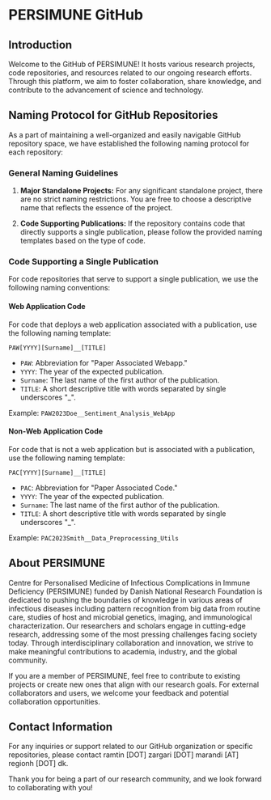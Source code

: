 # PERSIMUNE GitHub

## Introduction

Welcome to the GitHub of PERSIMUNE! It hosts various research projects, code repositories, and resources related to our ongoing research efforts. Through this platform, we aim to foster collaboration, share knowledge, and contribute to the advancement of science and technology.

## Naming Protocol for GitHub Repositories

As a part of maintaining a well-organized and easily navigable GitHub repository space, we have established the following naming protocol for each repository:

### General Naming Guidelines

1. **Major Standalone Projects:** For any significant standalone project, there are no strict naming restrictions. You are free to choose a descriptive name that reflects the essence of the project.

2. **Code Supporting Publications:** If the repository contains code that directly supports a single publication, please follow the provided naming templates based on the type of code.

### Code Supporting a Single Publication

For code repositories that serve to support a single publication, we use the following naming conventions:

#### Web Application Code

For code that deploys a web application associated with a publication, use the following naming template:

```
PAW[YYYY][Surname]__[TITLE]
```

- `PAW`: Abbreviation for "Paper Associated Webapp."
- `YYYY`: The year of the expected publication.
- `Surname`: The last name of the first author of the publication.
- `TITLE`: A short descriptive title with words separated by single underscores "_".

Example: `PAW2023Doe__Sentiment_Analysis_WebApp`

#### Non-Web Application Code

For code that is not a web application but is associated with a publication, use the following naming template:

```
PAC[YYYY][Surname]__[TITLE]
```

- `PAC`: Abbreviation for "Paper Associated Code."
- `YYYY`: The year of the expected publication.
- `Surname`: The last name of the first author of the publication.
- `TITLE`: A short descriptive title with words separated by single underscores "_".

Example: `PAC2023Smith__Data_Preprocessing_Utils`

## About PERSIMUNE

Centre for Personalised Medicine of Infectious Complications in Immune Deficiency (PERSIMUNE) funded by Danish National Research Foundation is dedicated to pushing the boundaries of knowledge in various areas of infectious diseases including pattern recognition from big data from routine care, studies of host and microbial genetics, imaging, and immunological characterization. Our researchers and scholars engage in cutting-edge research, addressing some of the most pressing challenges facing society today. Through interdisciplinary collaboration and innovation, we strive to make meaningful contributions to academia, industry, and the global community.

If you are a member of PERSIMUNE, feel free to contribute to existing projects or create new ones that align with our research goals. For external collaborators and users, we welcome your feedback and potential collaboration opportunities.

## Contact Information

For any inquiries or support related to our GitHub organization or specific repositories, please contact ramtin [DOT] zargari [DOT] marandi [AT] regionh [DOT] dk.

Thank you for being a part of our research community, and we look forward to collaborating with you!
